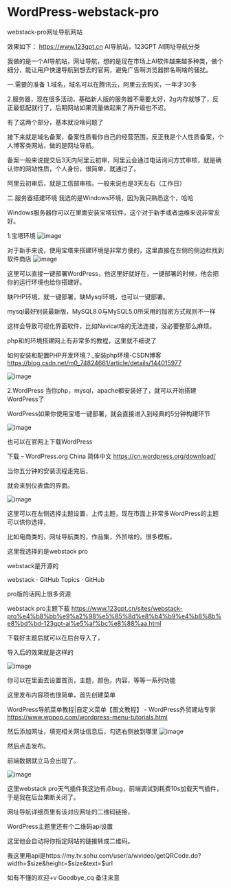 # WordPress-webstack-pro
webstack-pro网址导航网站

效果如下：
https://www.123gpt.cn
AI导航站，123GPT AI网址导航分类

我做的是一个AI导航站，网址导航，想的是现在市场上AI软件越来越多种类，做个细分，能让用户快速导航到想去的官网，避免广告啊浏览器排名啊啥的骚扰。

一.需要的准备
1.域名，域名可以在腾讯云，阿里云去购买，一年才30多

2.服务器，现在很多活动，基础新人版的服务器不需要太好，2g内存就够了，反正最低配就行了，后期网站如果流量做起来了再升级也不迟。

有了这两个部分，基本就没啥问题了

接下来就是域名备案，备案性质看你自己的经营范围，反正我是个人性质备案，个人博客类网站，做的是网址导航。

备案一般来说提交后3天内阿里云初审，阿里云会通过电话询问方式审核，就是确认你的网站性质，个人身份，很简单，就通过了。

阿里云初审后，就是工信部审核。一般来说也是3天左右（工作日）

二.服务器搭建环境
我选的是Windows环境，因为我只熟悉这个，哈哈

Windows服务器你可以在里面安装宝塔软件，这个对于新手或者运维来说非常友好。

1.宝塔环境
![image](https://github.com/user-attachments/assets/11e24662-9c5e-40a6-8fc0-d1a9ec893982)


对于新手来说，使用宝塔来搭建环境是非常方便的，这里直接在左侧的侧边栏找到软件商店
![image](https://github.com/user-attachments/assets/9069ec91-17cf-4ec4-b411-488cac556026)



这里可以直接一键部署WordPress，他这里好就好在，一键部署的时候，他会把你的运行环境也给你搭建好。

缺PHP环境，就一键部署，缺Mysql环境，也可以一键部署。

mysql最好别装最新版，MySQL8.0与MySQL5.0所采用的加密方式规则不一样

这样会导致可视化界面软件，比如Navicat啥的无法连接，没必要整那么麻烦。

php和的环境搭建网上有非常多的教程，这里就不细说了

如何安装和配置PHP开发环境？_安装php环境-CSDN博客
https://blog.csdn.net/m0_74824661/article/details/144015977

![image](https://github.com/user-attachments/assets/1bc882d3-3b54-4a50-87a5-c2275bd5ad57)



2.WordPress
当你php，mysql，apache都安装好了，就可以开始搭建WordPress了

WordPress如果你使用宝塔一键部署，就会直接进入到经典的5分钟构建环节

![image](https://github.com/user-attachments/assets/f3aa007d-665c-412f-8218-4dc47d3fb2fa)


也可以在官网上下载WordPress

下载 – WordPress.org China 简体中文
https://cn.wordpress.org/download/

当你五分钟的安装流程走完后，

就会来到仪表盘的界面。

![image](https://github.com/user-attachments/assets/807abfbc-9701-4ac0-b141-e74bf963718a)


这里可以在左侧选择主题设置，上传主题，现在市面上非常多WordPress的主题可以供你选择，

比如电商类的，网址导航类的，作品集，外贸啥的，很多模板。

这里我选择的是webstack pro

webstack是开源的

webstack · GitHub Topics · GitHub

pro版的话网上很多资源

webstack pro主题下载
https://www.123gpt.cn/sites/webstack-pro%e4%b8%bb%e9%a2%98%e5%85%8d%e8%b4%b9%e4%b8%8b%e8%bd%bd-123gpt-ai%e5%af%bc%e8%88%aa.html

下载好主题后就可以在后台导入了，

导入后的效果就是这样的

![image](https://github.com/user-attachments/assets/bd7af68f-f6f9-4deb-aaf9-e040495b3409)


你可以在里面去设置首页，主题，颜色，内容，等等一系列功能

这里发布内容项也很简单，首先创建菜单

WordPress导航菜单教程|自定义菜单【图文教程】 - WordPress外贸建站专家
https://www.wppop.com/wordpress-menu-tutorials.html

然后添加网址，填完相关网址信息后，勾选右侧放到哪里
![image](https://github.com/user-attachments/assets/bc385784-1fad-4265-af91-0cd95dd9714d)



然后点击发布。

前端数据就立马会出现了。

![image](https://github.com/user-attachments/assets/f883e231-dce5-4c4d-81ce-88c953ed70be)


这里webstack pro天气插件我这边有点bug，前端调试到耗费10s加载天气插件，于是我在后台果断关闭了。

网址导航详细页里有该对应网址的二维码链接，

WordPress主题里还有个二维码api设置


这里他会自动将你指定网站的链接转成二维码。

我这里用api是https://my.tv.sohu.com/user/a/wvideo/getQRCode.do?width=$size&height=$size&text=$url

如有不懂的欢迎+v  Goodbye_cq 备注来意

